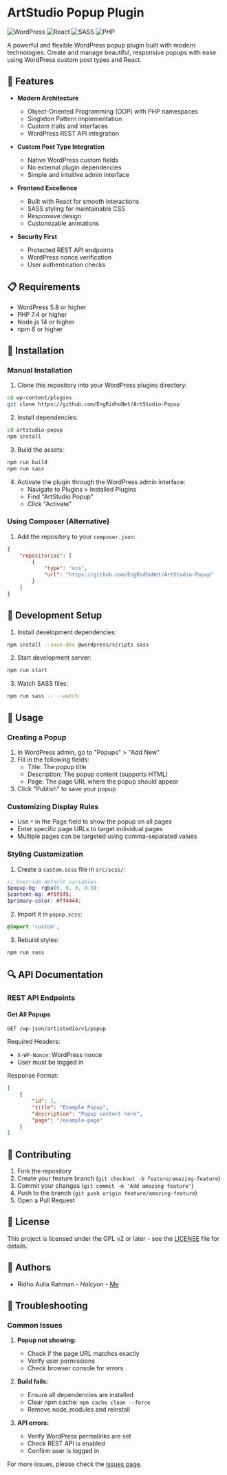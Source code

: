 # ArtStudio Popup Plugin

![WordPress](https://img.shields.io/badge/WordPress-%23117AC9.svg?style=for-the-badge&logo=WordPress&logoColor=white)
![React](https://img.shields.io/badge/react-%2320232a.svg?style=for-the-badge&logo=react&logoColor=%2361DAFB)
![SASS](https://img.shields.io/badge/SASS-hotpink.svg?style=for-the-badge&logo=SASS&logoColor=white)
![PHP](https://img.shields.io/badge/php-%23777BB4.svg?style=for-the-badge&logo=php&logoColor=white)

A powerful and flexible WordPress popup plugin built with modern technologies. Create and manage beautiful, responsive popups with ease using WordPress custom post types and React.

## 🌟 Features

- **Modern Architecture**
  - Object-Oriented Programming (OOP) with PHP namespaces
  - Singleton Pattern implementation
  - Custom traits and interfaces
  - WordPress REST API integration

- **Custom Post Type Integration**
  - Native WordPress custom fields
  - No external plugin dependencies
  - Simple and intuitive admin interface

- **Frontend Excellence**
  - Built with React for smooth interactions
  - SASS styling for maintainable CSS
  - Responsive design
  - Customizable animations

- **Security First**
  - Protected REST API endpoints
  - WordPress nonce verification
  - User authentication checks

## 📋 Requirements

- WordPress 5.8 or higher
- PHP 7.4 or higher
- Node.js 14 or higher
- npm 6 or higher

## 🚀 Installation

### Manual Installation

1. Clone this repository into your WordPress plugins directory:
```bash
cd wp-content/plugins
git clone https://github.com/EngRidhoNet/ArtStudio-Popup
```

2. Install dependencies:
```bash
cd artstudio-popup
npm install
```

3. Build the assets:
```bash
npm run build
npm run sass
```

4. Activate the plugin through the WordPress admin interface:
   - Navigate to Plugins > Installed Plugins
   - Find "ArtStudio Popup"
   - Click "Activate"

### Using Composer (Alternative)

1. Add the repository to your `composer.json`:
```json
{
    "repositories": [
        {
            "type": "vcs",
            "url": "https://github.com/EngRidhoNet/ArtStudio-Popup"
        }
    ]
}
```

## 🔧 Development Setup

1. Install development dependencies:
```bash
npm install --save-dev @wordpress/scripts sass
```

2. Start development server:
```bash
npm run start
```

3. Watch SASS files:
```bash
npm run sass -- --watch
```

## 📖 Usage

### Creating a Popup

1. In WordPress admin, go to "Popups" > "Add New"
2. Fill in the following fields:
   - Title: The popup title
   - Description: The popup content (supports HTML)
   - Page: The page URL where the popup should appear
3. Click "Publish" to save your popup

### Customizing Display Rules

- Use `*` in the Page field to show the popup on all pages
- Enter specific page URLs to target individual pages
- Multiple pages can be targeted using comma-separated values

### Styling Customization

1. Create a `custom.scss` file in `src/scss/`:
```scss
// Override default variables
$popup-bg: rgba(0, 0, 0, 0.9);
$content-bg: #f5f5f5;
$primary-color: #ff4444;
```

2. Import it in `popup.scss`:
```scss
@import 'custom';
```

3. Rebuild styles:
```bash
npm run sass
```

## 🔍 API Documentation

### REST API Endpoints

#### Get All Popups
```
GET /wp-json/artistudio/v1/popup
```

Required Headers:
- `X-WP-Nonce`: WordPress nonce
- User must be logged in

Response Format:
```json
[
    {
        "id": 1,
        "title": "Example Popup",
        "description": "Popup content here",
        "page": "/example-page"
    }
]
```

## 🤝 Contributing

1. Fork the repository
2. Create your feature branch (`git checkout -b feature/amazing-feature`)
3. Commit your changes (`git commit -m 'Add amazing feature'`)
4. Push to the branch (`git push origin feature/amazing-feature`)
5. Open a Pull Request

## 📝 License

This project is licensed under the GPL v2 or later - see the [LICENSE](LICENSE) file for details.

## 👥 Authors

- Ridho Aulia Rahman - *Halcyon* - [Me](https://github.com/EngRidhoNet)

## 🐛 Troubleshooting

### Common Issues

1. **Popup not showing:**
   - Check if the page URL matches exactly
   - Verify user permissions
   - Check browser console for errors

2. **Build fails:**
   - Ensure all dependencies are installed
   - Clear npm cache: `npm cache clean --force`
   - Remove node_modules and reinstall

3. **API errors:**
   - Verify WordPress permalinks are set
   - Check REST API is enabled
   - Confirm user is logged in

For more issues, please check the [issues page](https://github.com/EngRidhoNet/ArtStudio-Popup/issues).
